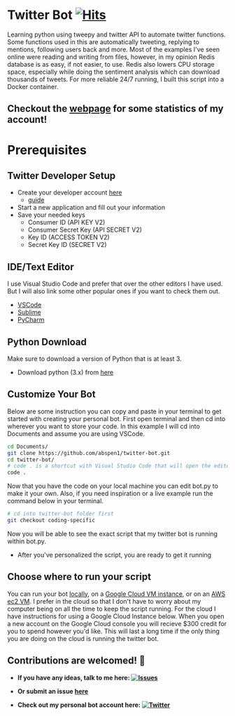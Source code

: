 # Twitter Bot [![Hits](https://hits.seeyoufarm.com/api/count/incr/badge.svg?url=https%3A%2F%2Fgithub.com%2Fabspen1%2Ftwitter-bot&count_bg=%2300ACEE&title_bg=%23555555&icon=twitter.svg&icon_color=%2300ACEE&title=hits&edge_flat=false)](https://hits.seeyoufarm.com)
Learning python using tweepy and twitter API to automate twitter functions. Some functions used in this are automatically tweeting, replying to mentions, following users back and more. Most of the examples I've seen online were reading and writing from files, however, in my opinion Redis database is as easy, if not easier, to use. Redis also lowers CPU storage space, especially while doing the sentiment analysis which can download thousands of tweets. For more reliable 24/7 running, I built this script into a Docker container. 

## Checkout the [webpage](https://austinspencer.works/twitter-bot/) for some statistics of my account!

# Prerequisites

## Twitter Developer Setup
* Create your developer account [here](https://developer.twitter.com/en/apply-for-access) 
  * [guide](https://developer.twitter.com/en/docs/twitter-api/getting-started/guide)
* Start a new application and fill out your information
* Save your needed keys
  * Consumer ID (API KEY V2)
  * Consumer Secret Key (API SECRET V2)
  * Key ID (ACCESS TOKEN V2)
  * Secret Key ID (SECRET V2)


## IDE/Text Editor
I use Visual Studio Code and prefer that over the other editors I have used. But I will also link some other popular ones if you want to check them out.
* [VSCode](https://code.visualstudio.com/)
* [Sublime](https://www.sublimetext.com/3)
* [PyCharm](https://www.jetbrains.com/pycharm/download/)

## Python Download
Make sure to download a version of Python that is at least 3.
* Download python (3.x) from [here](https://www.python.org/downloads/)

## Customize Your Bot
Below are some instruction you can copy and paste in your terminal to get started with creating your personal bot. First open terminal and then cd into wherever you want to store your code. In this example I will cd into Documents and assume you are using VSCode.
```bash
cd Documents/
git clone https://github.com/abspen1/twitter-bot.git
cd twitter-bot/
# code . is a shortcut with Visual Studio Code that will open the editor with whatever folder you're currently in. If you aren't using VSCode just open the twitter-bot folder from within your editor.
code .
```
Now that you have the code on your local machine you can edit bot.py to make it your own.
Also, if you need inspiration or a live example run the command below in your terminal.
```bash
# cd into twitter-bot folder first
git checkout coding-specific
```
Now you will be able to see the exact script that my twitter bot is running within bot.py.
* After you've personalized the script, you are ready to get it running

## Choose where to run your script
You can run your bot [locally](/README-local.md), on a [Google Cloud VM instance](/README-cloud.md), or on an [AWS ec2 VM](/README-aws.md). I prefer in the cloud so that I don't have to worry about my computer being on all the time to keep the script running. For the cloud I have instructions for using a Google Cloud Instance below. When you open a new account on the Google Cloud console you will recieve $300 credit for you to spend however you'd like. This will last a long time if the only thing you are doing on the cloud is running the twitter bot.

## Contributions are welcomed! 💚
* **If you have any ideas, talk to me here:  [![Issues][1.4]][2]**
* **Or submit an issue [here](https://github.com/abspen1/twitter-bot/issues)**

* **Check out my personal bot account here:  [![Twitter][1.2]][3]**



<!-- link to issues page -->

[1]: https://github.com/abspen1/twitter-bot/issues

<!-- link to messaging webapp page -->

[2]: https://austinspencer.works/about/contact/

<!-- links to your social media accounts -->

[3]: https://twitter.com/interntendie

<!-- icons without padding -->

[1.2]: http://i.imgur.com/wWzX9uB.png (twitter icon without padding)
[1.4]: https://i.imgur.com/2SqWbO1.png (mail icon without padding)